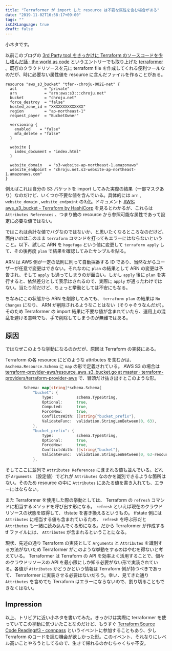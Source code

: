 ```yaml
---
title: "Terraformer が import した resource は不要な属性を含む場合がある"
date: "2019-11-02T16:58:17+09:00"
tags: ""
isCJKLanguage: true
draft: false
---
```


小ネタです。

以前このブログの [3rd Party tool をきっかけに Terraform のソースコードを少し嗜んだ話 · the world as code](https://chroju.github.io/blog/2019/05/14/read_terraform_source_code/) というエントリーでも取り上げた [terraformer](https://github.com/GoogleCloudPlatform/terraformer) 。既存のクラウドリソースを元に terraform file を作成してくれる便利ツールなのだが、時に必要ない属性値を resource に含んだファイルを作ることがある。

```hcl
resource "aws_s3_bucket" "tfer--chroju-002E-net" {
  acl            = "private"
  arn            = "arn:aws:s3:::chroju.net"
  bucket         = "chroju.net"
  force_destroy  = "false"
  hosted_zone_id = "XXXXXXXXXXXXXX"
  region         = "ap-northeast-1"
  request_payer  = "BucketOwner"

  versioning {
    enabled    = "false"
    mfa_delete = "false"
  }

  website {
    index_document = "index.html"
  }

  website_domain   = "s3-website-ap-northeast-1.amazonaws"
  website_endpoint = "chroju.net.s3-website-ap-northeast-1.amazonaws.com"
}
```

例えばこれは自分の S3 バケットを import してみた実際の結果（一部マスクあり）なのだけど、いくつか不要な値を含んでいる。具体的には `arn` , `website_domain` , `website_endpoint` の3点。ドキュメント [AWS: aws_s3_bucket - Terraform by HashiCorp](https://www.terraform.io/docs/providers/aws/r/s3_bucket.html) を見るとわかるが、これらは `Attributes References` 、つまり他の resource から参照可能な属性であって設定に必要な値ではない。

ではこれは余計な値でバグなのではないか、と思いたくなるところなのだけど、面白いのはこのまま `terraform` コマンドを打ってもエラーにはならないということ。以下、試しに ARN を `hogefuga` という値に変更して `terraform apply` して、その後再度 `plan` で結果を確認してみたサンプルを貼る。

<script id="asciicast-2HP4t3MJhnhogQj1QgubaHydG" src="https://asciinema.org/a/2HP4t3MJhnhogQj1QgubaHydG.js" async></script>

ARN は AWS 側が一定の法則に則って自動採番する ID であり、当然ながらユーザーが任意で変更はできない。それなのに `plan` の結果として ARN の変更は予告され、そして `apply` も通ってしまうのが面白い。しかし `apply` 後に `plan` を実行すると、依然差分として表示はされるので、実際に `apply` が通ったわけではない。当たり前だけど、ちょっと挙動としては不安にもなる。

ちなみにこの状態から ARN を削除してみても、 `terraform plan` の結果は `No Changes` になり、 ARN が削除されるようなことはない（そりゃそうなんだが）。そのため Terraformer の import 結果に不要な値が含まれていたら、運用上の混乱を避ける意味でも、手で削除してしまうのが無難ではある。

## 原因

ではなぜこのような挙動になるのかだが、原因は Terraform の実装にある。

Terraform の各 resource にどのような attributes を含むかは、 `&schema.Resource.Schema` に `map` の形で定義されている。 AWS S3 の場合は [terraform-provider-aws/resource_aws_s3_bucket.go at master · terraform-providers/terraform-provider-aws](https://github.com/terraform-providers/terraform-provider-aws/blob/master/aws/resource_aws_s3_bucket.go) で、冒頭だけ抜き出すとこのような形。

```go
		Schema: map[string]*schema.Schema{
			"bucket": {
				Type:          schema.TypeString,
				Optional:      true,
				Computed:      true,
				ForceNew:      true,
				ConflictsWith: []string{"bucket_prefix"},
				ValidateFunc:  validation.StringLenBetween(0, 63),
			},
			"bucket_prefix": {
				Type:          schema.TypeString,
				Optional:      true,
				ForceNew:      true,
				ConflictsWith: []string{"bucket"},
				ValidateFunc:  validation.StringLenBetween(0, 63-resource.UniqueIDSuffixLength),
            },
```

そしてここに並列で `Attributes References` に含まれる値も並んでいる。どれが `Arguments` （設定値）でどれが `Attributes` なのかを識別できるような箇所はない。そのため resource の中に `Attributes` にあたる値を書き入れても、エラーにはならない。

また Terraformer を使用した際の挙動としては、 Terraform の `refresh` コマンドに相当するメソッドを呼び出す形になる。 `refresh` といえば現在のクラウドリソースの状態を取得して、 tfstate を書き換えるというもの。 tfstate 側には `Attributes` に相当する値も含まれているため、 `refresh` を呼ぶ形だと `Attributes` も一緒に読み込んでくる形になる。だから Terraformer が作成する tf ファイルには、 `Attributes` が含まれるということになる。

現状、先述の通り Terraform の実装として `Arguments` と `Attributes` を識別する方法がないため Terraformer がこのような挙動をするのはやむを得ないと考えている。 Terraformer は Terraform の API を効率よく活用することで、個々のクラウドリソースの API を最小限にしか知る必要がない形で実装されている。各値が `Attributes` かどうかという情報は Terraform 側が持つべきであって、 Terraformer に実装させる必要はないだろう。幸い、見てきた通り `Attributes` を含めても Terraform はエラーにならないので、割り切ることもできなくはない。

## Impression

以上、トリビアに近い小ネタを書いてみた。きっかけは実際に terraformer を使っていてこの挙動に気づいたことなのだけど、もうすぐ [Terraform Source Code Reading#3 - connpass](https://terraform-jp.connpass.com/event/150359/) というイベントに参加することもあり、少し Terraform のコードを読む機会が欲しかった形。このイベント、それなりにレベル高いことやろうとしてるので、生きて帰れるのかむちゃくちゃ不安。
